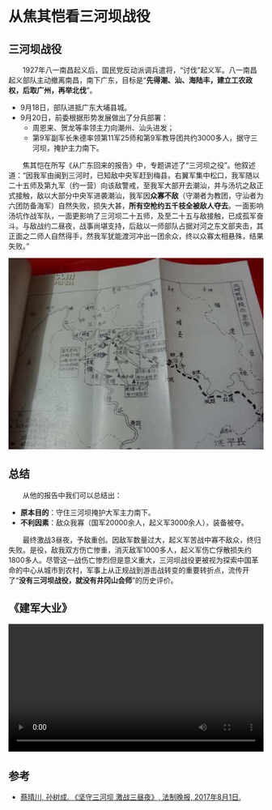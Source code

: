 # 从焦其恺看三河坝战役
## 三河坝战役
&emsp;&emsp;1927年八一南昌起义后，国民党反动派调兵遣将，“讨伐”起义军。八一南昌起义部队主动撤离南昌，南下广东，目标是“**先得潮、汕、海陆丰，建立工农政权，后取广州，再举北伐**”。

- 9月18日，部队进抵广东大埔县城。
- 9月20日，前委根据形势发展做出了分兵部署：
	- 周恩来、贺龙等率领主力向潮州、汕头进发；
	- 第9军副军长朱德率领第11军25师和第9军教导团共约3000多人，据守三河坝，掩护主力南下。

&emsp;&emsp;焦其恺在所写《从广东回来的报告》中，专题讲述了“三河坝之役”。他叙述道：“因我军由闽到三河时，已知敌中央军赶到梅县，右翼军集中松口，我军随以二十五师及第九军（约一营）向该敌警戒，至我军大部开去潮汕，并与汤坑之敌正式接触，敌以大部分中央军进袭潮汕，我军因**众寡不敌**（守潮者为教团，守汕者为六团防备海军）自然失败，损失大甚，**所有空枪约五千枝全被敌人夺去**。一面影响汤坑作战军队，一面更影响了三河坝二十五师，及至二十五与敌接触，已成孤军奋斗。与敌战约二昼夜，战事尚堪支持，后敌以一师部队占据对河之东文部夹击，其正面之二师人自然得手，然我军犹能渡河冲出一团余众，终以众寡太相悬殊，结果失败。”

![焦其恺](../static/jiao-qi-kai-1.jpg)


## 总结
&emsp;&emsp;从他的报告中我们可以总结出：

- **原本目的**：守住三河坝掩护大军主力南下。
- **不利因素**：敌众我寡（国军20000余人，起义军3000余人），装备被夺。

&emsp;&emsp;最终激战3昼夜，予敌重创。因敌军数量过大，起义军苦战中寡不敌众，终归失败。是役，敌我双方伤亡惨重，消灭敌军1000多人，起义军伤亡俘散损失约1800多人。尽管这一战伤亡惨烈但是意义重大，三河坝战役更被视为探索中国革命的中心从城市到农村，军事上从正规战到游击战转变的重要转折点，流传开了“**没有三河坝战役，就没有井冈山会师**”的历史评价。


## 《建军大业》
<video width="100%" controls>
	<source src="../../static/jiao-qi-kai-1.mp4" type="video/mp4" />
	Your browser does not support the video tag.
</video>


## 参考
- [蔡晴川, 孙树成. 《坚守三河坝 激战三昼夜》, 法制晚报, 2017年8月1日.](http://news.hexun.com/2017-08-01/190273522.html)
